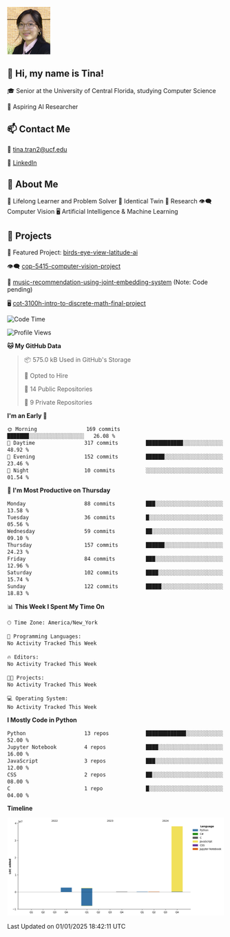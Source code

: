 ![Profile Picture](IMG_4693_cropped.png)
## 👋 Hi, my name is Tina!
🎓 Senior at the University of Central Florida, studying Computer Science

🔭 Aspiring AI Researcher

## 📫 Contact Me

📧 tina.tran2@ucf.edu 

🔗 [LinkedIn](https://www.linkedin.com/in/tinaungtran/)

## 💬 About Me

🌱 Lifelong Learner and Problem Solver 👭 Identical Twin 📝 Research 👁️‍🗨️ Computer Vision 🖥️ Artificial Intelligence & Machine Learning

## 🚀 Projects

🎯 Featured Project: 
[birds-eye-view-latitude-ai](https://github.com/tamannachowdhuryy/latitude-ai-project)

👁️‍🗨️
[cop-5415-computer-vision-project](https://github.com/TTrumpet/COP-5415-Project)

🎼
[music-recommendation-using-joint-embedding-system](https://github.com/TTrumpet/HUT-joint-embedding)
(Note: Code pending)

🖥️
[cot-3100h-intro-to-discrete-math-final-project](https://github.com/TTrumpet/COT3100H-Final-Project)
<!--
**TTrumpet/TTrumpet** is a ✨ _special_ ✨ repository because its `README.md` (this file) appears on your GitHub profile.

Here are some ideas to get you started:

- 🔭 I’m currently working on ...
- 🌱 I’m currently learning ...
- 👯 I’m looking to collaborate on ...
- 🤔 I’m looking for help with ...
- 💬 Ask me about ...
- 📫 How to reach me: ...
- 😄 Pronouns: ...
- ⚡ Fun fact: ...
-->

<!--START_SECTION:waka-->
![Code Time](http://img.shields.io/badge/Code%20Time-0%20secs-blue)

![Profile Views](http://img.shields.io/badge/Profile%20Views-5-blue)

**🐱 My GitHub Data** 

> 📦 575.0 kB Used in GitHub's Storage 
 > 
> 💼 Opted to Hire
 > 
> 📜 14 Public Repositories 
 > 
> 🔑 9 Private Repositories 
 > 
**I'm an Early 🐤** 

```text
🌞 Morning                169 commits         ███████░░░░░░░░░░░░░░░░░░   26.08 % 
🌆 Daytime                317 commits         ████████████░░░░░░░░░░░░░   48.92 % 
🌃 Evening                152 commits         ██████░░░░░░░░░░░░░░░░░░░   23.46 % 
🌙 Night                  10 commits          ░░░░░░░░░░░░░░░░░░░░░░░░░   01.54 % 
```
📅 **I'm Most Productive on Thursday** 

```text
Monday                   88 commits          ███░░░░░░░░░░░░░░░░░░░░░░   13.58 % 
Tuesday                  36 commits          █░░░░░░░░░░░░░░░░░░░░░░░░   05.56 % 
Wednesday                59 commits          ██░░░░░░░░░░░░░░░░░░░░░░░   09.10 % 
Thursday                 157 commits         ██████░░░░░░░░░░░░░░░░░░░   24.23 % 
Friday                   84 commits          ███░░░░░░░░░░░░░░░░░░░░░░   12.96 % 
Saturday                 102 commits         ████░░░░░░░░░░░░░░░░░░░░░   15.74 % 
Sunday                   122 commits         █████░░░░░░░░░░░░░░░░░░░░   18.83 % 
```


📊 **This Week I Spent My Time On** 

```text
🕑︎ Time Zone: America/New_York

💬 Programming Languages: 
No Activity Tracked This Week

🔥 Editors: 
No Activity Tracked This Week

🐱‍💻 Projects: 
No Activity Tracked This Week

💻 Operating System: 
No Activity Tracked This Week
```

**I Mostly Code in Python** 

```text
Python                   13 repos            █████████████░░░░░░░░░░░░   52.00 % 
Jupyter Notebook         4 repos             ████░░░░░░░░░░░░░░░░░░░░░   16.00 % 
JavaScript               3 repos             ███░░░░░░░░░░░░░░░░░░░░░░   12.00 % 
CSS                      2 repos             ██░░░░░░░░░░░░░░░░░░░░░░░   08.00 % 
C                        1 repo              █░░░░░░░░░░░░░░░░░░░░░░░░   04.00 % 
```



**Timeline**

![Lines of Code chart](https://raw.githubusercontent.com/TTrumpet/TTrumpet/main/assets/bar_graph.png)


 Last Updated on 01/01/2025 18:42:11 UTC
<!--END_SECTION:waka-->
